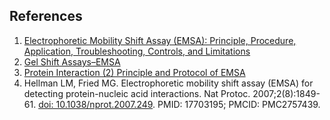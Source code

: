 ## References

1.	[Electrophoretic Mobility Shift Assay (EMSA): Principle, Procedure, Application, Troubleshooting, Controls, and Limitations](https://thesciencenotes.com/electrophoretic-mobility-shift-assay-emsa-principle-procedure-application-troubleshooting-controls-limitations/)
2.	[Gel Shift Assays–EMSA](https://www.thermofisher.com/in/en/home/life-science/protein-biology/protein-biology-learning-center/protein-biology-resource-library/pierce-protein-methods/gel-shift-assays-emsa.html)
3.	[Protein Interaction (2) Principle and Protocol of EMSA](https://www.creativebiomart.net/resource/principle-protocol-protein-interaction-2-principle-and-protocol-of-emsa-359.htm)
4.	Hellman LM, Fried MG. Electrophoretic mobility shift assay (EMSA) for detecting protein-nucleic acid interactions. Nat Protoc. 2007;2(8):1849-61. [doi: 10.1038/nprot.2007.249](https://doi.org/10.1038/nprot.2007.249). PMID: 17703195; PMCID: PMC2757439.
